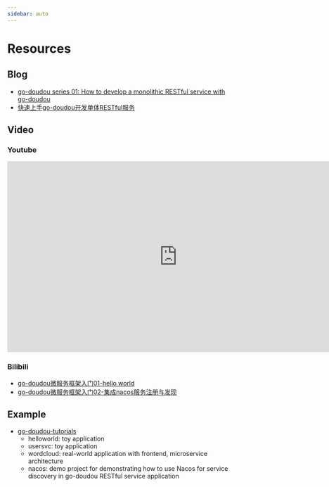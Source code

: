 ```yaml
---
sidebar: auto
---
```


# Resources

## Blog

- [go-doudou series 01: How to develop a monolithic RESTful service with go-doudou](https://dev.to/wubin1989/go-doudou-series-01-how-to-develop-a-monolithic-restful-service-with-go-doudou-8gl)
- [快速上手go-doudou开发单体RESTful服务](https://juejin.cn/post/7046936284438200333)

## Video
### Youtube

<iframe width="772" height="434" src="https://www.youtube.com/embed/6XiJkzUPo28" title="YouTube video player" frameborder="0" allow="accelerometer; autoplay; clipboard-write; encrypted-media; gyroscope; picture-in-picture" allowfullscreen></iframe>

### Bilibili

- [go-doudou微服务框架入门01-hello world](https://www.bilibili.com/video/BV1AS4y1F7mE?spm_id_from=333.999.0.0)
- [go-doudou微服务框架入门02-集成nacos服务注册与发现](https://www.bilibili.com/video/BV1pU4y1o7xL?t=0.0)

## Example
- [go-doudou-tutorials](https://github.com/unionj-cloud/go-doudou-tutorials)
    - helloworld: toy application
    - usersvc: toy application
    - wordcloud: real-world application with frontend, microservice architecture
    - nacos: demo project for demonstrating how to use Nacos for service discovery in go-doudou RESTful service application